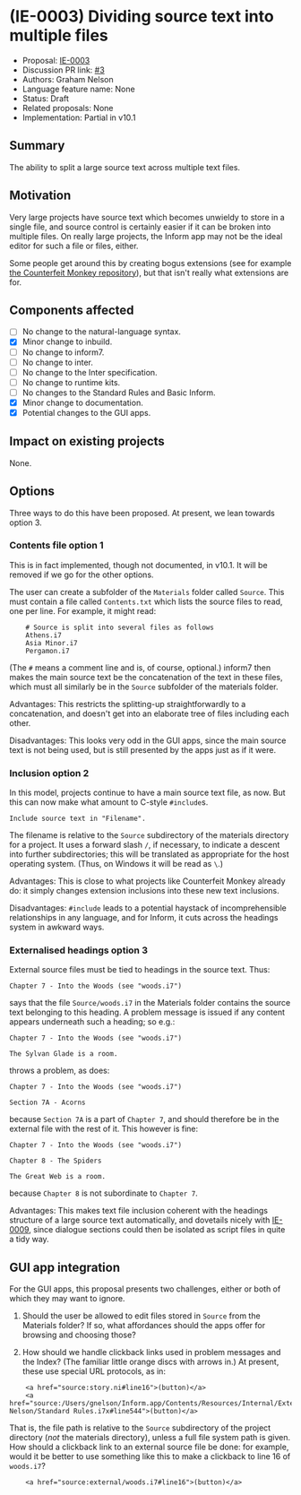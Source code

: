 # (IE-0003) Dividing source text into multiple files

* Proposal: [IE-0003](0003-multiple-source-files.md)
* Discussion PR link: [#3](https://github.com/ganelson/inform-evolution/pull/3)
* Authors: Graham Nelson
* Language feature name: None
* Status: Draft
* Related proposals: None
* Implementation: Partial in v10.1

## Summary

The ability to split a large source text across multiple text files.

## Motivation

Very large projects have source text which becomes unwieldy to store in a
single file, and source control is certainly easier if it can be broken into
multiple files. On really large projects, the Inform app may not be the ideal
editor for such a file or files, either.

Some people get around this by creating bogus extensions (see for example
[the Counterfeit Monkey repository](https://github.com/i7/counterfeit-monkey)),
but that isn't really what extensions are for.

## Components affected

- [ ] No change to the natural-language syntax.
- [x] Minor change to inbuild.
- [ ] No change to inform7.
- [ ] No change to inter.
- [ ] No change to the Inter specification.
- [ ] No change to runtime kits.
- [ ] No changes to the Standard Rules and Basic Inform.
- [x] Minor change to documentation.
- [x] Potential changes to the GUI apps.

## Impact on existing projects

None.

## Options

Three ways to do this have been proposed. At present, we lean towards option 3.

### Contents file option 1

This is in fact implemented, though not documented, in v10.1. It will be removed
if we go for the other options.

The user can create a subfolder of the `Materials` folder called `Source`. This
must contain a file called `Contents.txt` which lists the source files to read,
one per line. For example, it might read:
```
	# Source is split into several files as follows
	Athens.i7
	Asia Minor.i7
	Pergamon.i7
```
(The `#` means a comment line and is, of course, optional.) inform7 then makes
the main source text be the concatenation of the text in these files, which must
all similarly be in the `Source` subfolder of the materials folder.

Advantages: This restricts the splitting-up straightforwardly to a concatenation,
and doesn't get into an elaborate tree of files including each other.

Disadvantages: This looks very odd in the GUI apps, since the main source text
is not being used, but is still presented by the apps just as if it were.

### Inclusion option 2

In this model, projects continue to have a main source text file, as now.
But this can now make what amount to C-style `#include`s.

	Include source text in "Filename".

The filename is relative to the `Source` subdirectory of the materials directory
for a project. It uses a forward slash `/`, if necessary, to indicate a descent
into further subdirectories; this will be translated as appropriate for the
host operating system. (Thus, on Windows it will be read as `\`.)

Advantages: This is close to what projects like Counterfeit Monkey already
do: it simply changes extension inclusions into these new text inclusions.

Disadvantages: `#include` leads to a potential haystack of incomprehensible
relationships in any language, and for Inform, it cuts across the headings
system in awkward ways.

### Externalised headings option 3

External source files must be tied to headings in the source text. Thus:

	Chapter 7 - Into the Woods (see "woods.i7")

says that the file `Source/woods.i7` in the Materials folder contains the
source text belonging to this heading. A problem message is issued if any
content appears underneath such a heading; so e.g.:

	Chapter 7 - Into the Woods (see "woods.i7")

	The Sylvan Glade is a room.

throws a problem, as does:

	Chapter 7 - Into the Woods (see "woods.i7")

	Section 7A - Acorns

because `Section 7A` is a part of `Chapter 7`, and should therefore be in
the external file with the rest of it. This however is fine:

	Chapter 7 - Into the Woods (see "woods.i7")

	Chapter 8 - The Spiders
	
	The Great Web is a room.

because `Chapter 8` is not subordinate to `Chapter 7`.

Advantages: This makes text file inclusion coherent with the headings
structure of a large source text automatically, and dovetails nicely with
[IE-0009](0009-dialogue-sections.md), since dialogue sections could then
be isolated as script files in quite a tidy way.

## GUI app integration

For the GUI apps, this proposal presents two challenges, either or both of
which they may want to ignore.

1. Should the user be allowed to edit files stored in `Source` from the
Materials folder? If so, what affordances should the apps offer for browsing
and choosing those?

2. How should we handle clickback links used in problem messages and the
Index? (The familiar little orange discs with arrows in.) At present, these
use special URL protocols, as in:
```
	<a href="source:story.ni#line16">(button)</a>
	<a href="source:/Users/gnelson/Inform.app/Contents/Resources/Internal/Extensions/Graham Nelson/Standard Rules.i7x#line544">(button)</a>
```
That is, the file path is relative to the `Source` subdirectory of the project
directory (_not_ the materials directory), unless a full file system path is
given. How should a clickback link to an external source file be done:
for example, would it be better to use something like this to make a clickback
to line 16 of `woods.i7`?
```
	<a href="source:external/woods.i7#line16">(button)</a>
```

